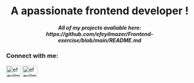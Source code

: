 <h1 align="center">A apassionate frontend developer !</h1>

<h5 align="center">All of my projects avaliable here: https://github.com/efeyilmazer/Frontend-exercise/blob/main/README.md</h5>



<h3 align="left">Connect with me:</h3>
<p align="left">
<a href="https://www.linkedin.com/in/efe-yılmazer-19b822228/" target="blank"><img align="center" src="https://raw.githubusercontent.com/rahuldkjain/github-profile-readme-generator/master/src/images/icons/Social/linked-in-alt.svg" alt="efeyilmazer" height="30" width="40" /></a>
<a href="https://instagram.com/efeyilmazer.1" target="blank"><img align="center" src="https://raw.githubusercontent.com/rahuldkjain/github-profile-readme-generator/master/src/images/icons/Social/instagram.svg" alt="efeyilmazer" height="30" width="40" /></a>
</p>
